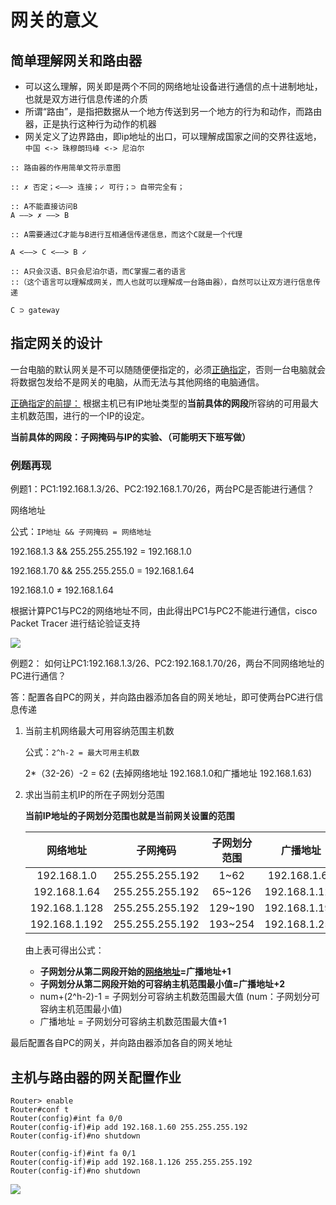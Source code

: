 # 网关的意义

## 简单理解网关和路由器 

* 可以这么理解，网关即是两个不同的网络地址设备进行通信的点十进制地址，也就是双方进行信息传递的介质
* 所谓“路由”，是指把数据从一个地方传送到另一个地方的行为和动作，而路由器，正是执行这种行为动作的机器
* 网关定义了边界路由，即ip地址的出口，可以理解成国家之间的交界往返地，`中国 <-> 珠穆朗玛峰 <-> 尼泊尔`

```
:: 路由器的作用简单文符示意图

:: ✗ 否定；<——> 连接；✓ 可行；⊃ 自带完全有；

:: A不能直接访问B
A ——> ✗ ——> B

:: A需要通过C才能与B进行互相通信传递信息，而这个C就是一个代理

A <——> C <——> B ✓

:: A只会汉语、B只会尼泊尔语，而C掌握二者的语言
::（这个语言可以理解成网关，而人也就可以理解成一台路由器），自然可以让双方进行信息传递

C ⊃ gateway

```

## 指定网关的设计

一台电脑的默认网关是不可以随随便便指定的，必须<ins>正确指定</ins>，否则一台电脑就会将数据包发给不是网关的电脑，从而无法与其他网络的电脑通信。

<ins>正确指定的前提：</ins> 根据主机已有IP地址类型的**当前具体的网段**所容纳的可用最大主机数范围，进行的一个IP的设定。

**当前具体的网段：子网掩码与IP的实验、（可能明天下班写做）**


### 例题再现

例题1：PC1:192.168.1.3/26、PC2:192.168.1.70/26，两台PC是否能进行通信？

网络地址
    
公式：`IP地址 && 子网掩码 = 网络地址`

192.168.1.3 && 255.255.255.192 = 192.168.1.0

192.168.1.70 && 255.255.255.0 = 192.168.1.64

192.168.1.0 ≠ 192.168.1.64
  
根据计算PC1与PC2的网络地址不同，由此得出PC1与PC2不能进行通信，cisco Packet Tracer 进行结论验证支持

![](https://i.postimg.cc/sgq1nDCk/pc-not-Conn-plus.gif)

例题2： 如何让PC1:192.168.1.3/26、PC2:192.168.1.70/26，两台不同网络地址的PC进行通信？

答：配置各自PC的网关，并向路由器添加各自的网关地址，即可使两台PC进行信息传递

1. 当前主机网络最大可用容纳范围主机数

    公式：`2^h-2 = 最大可用主机数`
    
    2*（32-26）-2 = 62 (去掉网络地址 192.168.1.0和广播地址 192.168.1.63)
    
2. 求出当前主机IP的所在子网划分范围

    **当前IP地址的子网划分范围也就是当前网关设置的范围**

    |网络地址|子网掩码|子网划分范围|广播地址
    |:-:|:-:|:-:|:-:
    192.168.1.0|255.255.255.192|1~62 |192.168.1.63
    192.168.1.64|255.255.255.192|65~126 |192.168.1.127
    192.168.1.128|255.255.255.192|129~190|192.168.1.191
    192.168.1.192|255.255.255.192|193~254 |192.168.1.255
    
    由上表可得出公式：
  
    * **子网划分从第二网段开始的<ins>网络地址</ins>=广播地址+1**
    * **子网划分从第二网段开始的可容纳主机范围最小值=广播地址+2**
    * num+(2^h-2)-1 = 子网划分可容纳主机数范围最大值 (num：子网划分可容纳主机范围最小值)
    * 广播地址 = 子网划分可容纳主机数范围最大值+1

最后配置各自PC的网关，并向路由器添加各自的网关地址

## 主机与路由器的网关配置作业

```
Router> enable
Router#conf t
Router(config)#int fa 0/0
Router(config-if)#ip add 192.168.1.60 255.255.255.192
Router(config-if)#no shutdown

Router(config-if)#int fa 0/1
Router(config-if)#ip add 192.168.1.126 255.255.255.192
Router(config-if)#no shutdown
```

![](https://i.postimg.cc/MHTx5Wq3/ping-t.gif)
